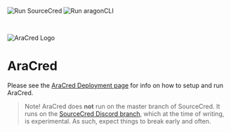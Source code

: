 ![Run SourceCred](https://github.com/aracred/AraCred/workflows/Run%20SourceCred/badge.svg)
![Run aragonCLI](https://github.com/aracred/AraCred/workflows/Run%20aragonCLI/badge.svg)

<br>

![AraCred Logo](https://avatars3.githubusercontent.com/u/63201387?s=200&v=4)

# AraCred

Please see the [AraCred Deployment page](https://aracred.github.io/website/docs/manualDeployment) for info on how to setup and run AraCred.

> Note! AraCred does **not** run on the master branch of SourceCred. It runs on the [SourceCred Discord branch](https://github.com/sourcecred/sourcecred/tree/discord), which at the time of writing, is experimental. As such, expect things to break early and often. 

